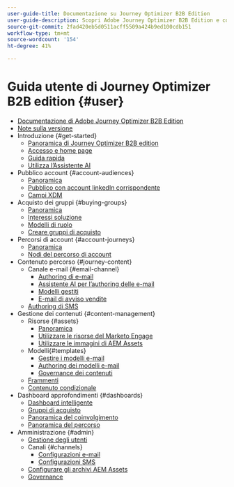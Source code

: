 ```yaml
---
user-guide-title: Documentazione su Journey Optimizer B2B Edition
user-guide-description: Scopri Adobe Journey Optimizer B2B Edition e come utilizzarlo per orchestrare account e percorsi di gruppo acquisti utilizzando l’intelligenza artificiale generativa incorporata e l’automazione leader del settore.
source-git-commit: 2fad420eb5d0511acff5509a424b9ed100cdb151
workflow-type: tm+mt
source-wordcount: '154'
ht-degree: 41%

---
```



# Guida utente di Journey Optimizer B2B edition {#user}

+ [Documentazione di Adobe Journey Optimizer B2B Edition](guide-overview.md)
+ [Note sulla versione](./release-notes/release-notes.md)
+ Introduzione {#get-started}
   + [Panoramica di Journey Optimizer B2B edition](about-journey-optimizer-b2b-edition.md)
   + [Accesso e home page](home-page.md)
   + [Guida rapida](./start/get-started.md)
   + [Utilizza l’Assistente AI](./start/ai-assistant.md)
+ Pubblico account {#account-audiences}
   + [Panoramica](./audiences/account-audience-overview.md)
   + [Pubblico con account linkedIn corrispondente](./data/linkedin-account-matched-audiences.md)
   + [Campi XDM](./data/field-mapping.md)
+ Acquisto dei gruppi {#buying-groups}
   + [Panoramica](./buying-groups/buying-groups-overview.md)
   + [Interessi soluzione](./buying-groups/solution-interests.md)
   + [Modelli di ruolo](./buying-groups/buying-groups-role-templates.md)
   + [Creare gruppi di acquisto](./buying-groups/buying-groups-create.md)
+ Percorsi di account {#account-journeys}
   + [Panoramica](./journeys/journey-overview.md)
   + [Nodi del percorso di account](./journeys/journey-nodes.md)
+ Contenuto percorso {#journey-content}
   + Canale e-mail {#email-channel}
      + [Authoring di e-mail](./content/email-authoring.md)
      + [Assistente AI per l’authoring delle e-mail](./content/ai-assistant-emails.md)
      + [Modelli gestiti](./content/email-authoring-governance.md)
      + [E-mail di avviso vendite](./content/sales-alert-email.md)
   + [Authoring di SMS](./content/sms-authoring.md)
+ Gestione dei contenuti {#content-management}
   + Risorse {#assets}
      + [Panoramica](./content/assets-overview.md)
      + [Utilizzare le risorse del Marketo Engage](./content/marketo-engage-design-studio.md)
      + [Utilizzare le immagini di AEM Assets](./content/aem-assets.md)
   + Modelli{#templates}
      + [Gestire i modelli e-mail](./content/email-templates.md)
      + [Authoring dei modelli e-mail](./content/email-template-authoring.md)
      + [Governance dei contenuti](./content/template-content-governance.md)
   + [Frammenti](./content/fragments.md)
   + [Contenuto condizionale](./content/conditional-content.md)
+ Dashboard approfondimenti {#dashboards}
   + [Dashboard intelligente](./dashboards/intelligent-dashboard.md)
   + [Gruppi di acquisto](./dashboards/buying-groups-dashboard.md)
   + [Panoramica del coinvolgimento](./dashboards/engagement-dashboard.md)
   + [Panoramica del percorso](./dashboards/journeys-dashboard.md)
+ Amministrazione {#admin}
   + [Gestione degli utenti](./admin/user-management.md)
   + Canali {#channels}
      + [Configurazioni e-mail](./admin/configure-channels-emails.md)
      + [Configurazioni SMS](./admin/configure-channels-sms.md)
   + [Configurare gli archivi AEM Assets](./admin/configure-aem-repositories.md)
   + [Governance](./admin/governance.md)
